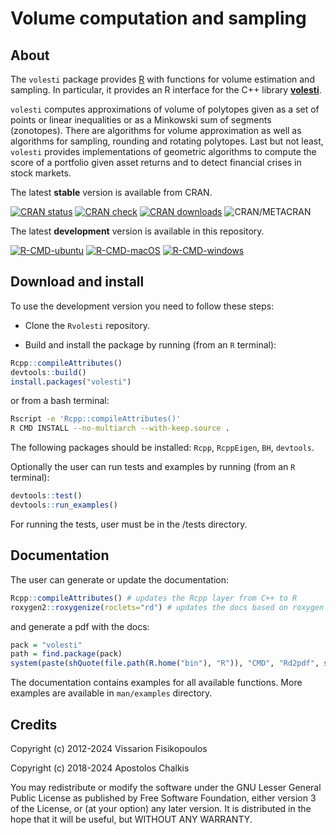# Volume computation and sampling

## About
The `volesti` package provides [R](https://www.r-project.org/) with functions for volume estimation and sampling. In particular, it provides an R interface for the C++ library [**volesti**](https://github.com/GeomScale/volesti).

`volesti` computes approximations of volume of polytopes given as a set of points or linear inequalities or as a Minkowski sum of segments (zonotopes). There are algorithms for volume approximation as well as algorithms for sampling, rounding and rotating polytopes. Last but not least, `volesti` provides implementations of geometric algorithms to compute the score of a portfolio given asset returns and to detect financial crises in stock markets.


The latest **stable** version is available from CRAN.

[![CRAN status](https://www.r-pkg.org/badges/version/volesti)](https://cran.r-project.org/package=volesti)
[![CRAN check](https://badges.cranchecks.info/worst/volesti.svg)](https://cran.r-project.org/web/checks/check_results_volesti.html)
[![CRAN downloads](https://cranlogs.r-pkg.org/badges/volesti)](https://cran.r-project.org/package=volesti)
![CRAN/METACRAN](https://img.shields.io/cran/l/volesti)

The latest **development** version is available in this repository.

[![R-CMD-ubuntu](https://github.com/GeomScale/Rvolesti/workflows/R-CMD-check-ubuntu/badge.svg)](https://github.com/GeomScale/Rvolesti/actions?query=workflow%3AR-CMD-ubuntu)
[![R-CMD-macOS](https://github.com/GeomScale/Rvolesti/workflows/R-CMD-check-macOS/badge.svg)](https://github.com/GeomScale/Rvolesti/actions?query=workflow%3AR-CMD-macOS)
[![R-CMD-windows](https://github.com/GeomScale/Rvolesti/workflows/R-CMD-check-windows/badge.svg)](https://github.com/GeomScale/Rvolesti/actions?query=workflow%3AR-CMD-windows)


##  Download and install

To use the development version you need to follow these steps:

* Clone the `Rvolesti` repository.

* Build and install the package by running (from an `R` terminal):
```R
Rcpp::compileAttributes()
devtools::build()
install.packages("volesti")
```
or from a bash terminal:
```bash
Rscript -e 'Rcpp::compileAttributes()'
R CMD INSTALL --no-multiarch --with-keep.source .
```

The following packages should be installed: `Rcpp`, `RcppEigen`, `BH`, `devtools`.

Optionally the user can run tests and examples by running (from an `R` terminal):

```R
devtools::test()
devtools::run_examples()
```
For running the tests, user must be in the /tests directory.
## Documentation

The user can generate or update the documentation:

```R
Rcpp::compileAttributes() # updates the Rcpp layer from C++ to R
roxygen2::roxygenize(roclets="rd") # updates the docs based on roxygen comments
```

and generate a pdf with the docs:

```R
pack = "volesti"
path = find.package(pack)
system(paste(shQuote(file.path(R.home("bin"), "R")), "CMD", "Rd2pdf", shQuote(path)))
```

The documentation contains examples for all available functions.
More examples are available in `man/examples` directory.

## Credits

Copyright (c) 2012-2024 Vissarion Fisikopoulos

Copyright (c) 2018-2024 Apostolos Chalkis

You may redistribute or modify the software under the GNU Lesser General Public License as published by Free Software Foundation, either version 3 of the License, or (at your option) any later version. It is distributed in the hope that it will be useful, but WITHOUT ANY WARRANTY.